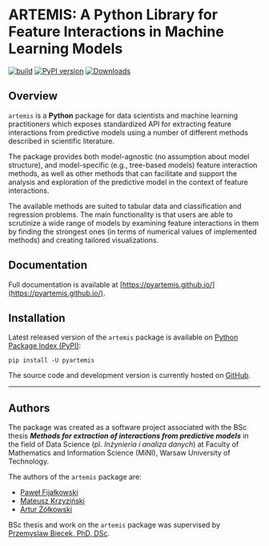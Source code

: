 # ARTEMIS: A Python Library for Feature Interactions in Machine Learning Models
[![build](https://github.com/pyartemis/artemis/actions/workflows/python-app.yml/badge.svg)](https://github.com/pyartemis/artemis/actions/workflows/python-app.yml)
[![PyPI version](https://badge.fury.io/py/pyartemis.svg)](https://pypi.org/project/pyartemis/)
[![Downloads](https://static.pepy.tech/badge/pyartemis)](https://pepy.tech/project/pyartemis)

## Overview
`artemis` is a **Python** package for data scientists and machine learning practitioners which exposes standardized API for extracting feature interactions from predictive models using a number of different methods described in scientific literature.

The package provides both model-agnostic (no assumption about model structure), and model-specific (e.g., tree-based models) feature interaction methods, as well as other methods that can facilitate and support the analysis and exploration of the predictive model in the context of feature interactions. 

The available methods are suited to tabular data and classification and regression problems. The main functionality is that users are able to scrutinize a wide range of models by examining feature interactions in them by finding the strongest ones (in terms of numerical values of implemented methods) and creating tailored visualizations.

## Documentation
Full documentation is available at [https://pyartemis.github.io/](https://pyartemis.github.io/).

## Installation
Latest released version of the `artemis` package is available on [Python Package Index (PyPI)](https://pypi.org/project/pyartemis/):

```
pip install -U pyartemis
```

The source code and development version is currently hosted on [GitHub](https://github.com/pyartemis/artemis).

***

## Authors

The package was created as a software project associated with the BSc thesis ***Methods for extraction of interactions from predictive models*** in the field of Data Science (pl. *Inżynieria i analiza danych*) at Faculty of Mathematics and Information Science (MiNI), Warsaw University of Technology. 

The authors of the `artemis` package are: 
- [Paweł Fijałkowski](https://github.com/pablo2811)
- [Mateusz Krzyziński](https://github.com/krzyzinskim)
- [Artur Żółkowski](https://github.com/arturzolkowski)

BSc thesis and work on the `artemis` package was supervised by [Przemyslaw Biecek, PhD, DSc](https://github.com/pbiecek). 

